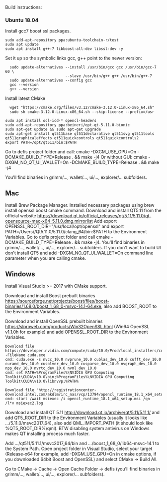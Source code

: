 Build instructions:

### Ubuntu 18.04
Install gcc7 boost ssl packages.
  ```
  sudo add-apt-repository ppa:ubuntu-toolchain-r/test
  sudo apt update
  sudo apt install g++-7 libboost-all-dev libssl-dev -y
  ```
Set it up so the symbolic links gcc, g++ point to the newer version:
```
  sudo update-alternatives --install /usr/bin/gcc gcc /usr/bin/gcc-7 60 \
                           --slave /usr/bin/g++ g++ /usr/bin/g++-7
  sudo update-alternatives --config gcc
  gcc --version
  g++ --version
```
Install latest CMake
```
  wget "https://cmake.org/files/v3.12/cmake-3.12.0-Linux-x86_64.sh"
  sudo sh cmake-3.12.0-Linux-x86_64.sh --skip-license --prefix=/usr
```

```
sudo apt install ocl-icd-* opencl-headers
sudo add-apt-repository ppa:beineri/opt-qt-5.11.0-bionic
sudo apt-get update && sudo apt-get upgrade
sudo apt-get install qt511base qt511declarative qt511svg qt511tools qt511graphicaleffects qt511quickcontrols qt511quickcontrols2
export PATH=/opt/qt511/bin:$PATH
```

Go to defis project folder and call:
cmake -DXGM_USE_GPU=On -DCMAKE_BUILD_TYPE=Release . && make -j4
Or without GUI: 
cmake -DXGM_NO_QT_UI_WALLET=On -DCMAKE_BUILD_TYPE=Release . && make -j4

You'll find binaries in grimm/..., wallet/..., ui/..., explorer/... subfolders.


## Mac
Install Brew Package Manager.
Installed necessary packages using brew install openssl boost cmake command.
Download and install QT5.11 from the official website https://download.qt.io/official_releases/qt/5.11/5.11.0/qt-opensource-mac-x64-5.11.0.dmg.mirrorlist
Add export OPENSSL_ROOT_DIR="/usr/local/opt/openssl" and export PATH=/Users/<username>/Qt5.11.0/5.11.0/clang_64/bin:$PATH to the Environment Variables.
Go to defis project folder and call cmake -DCMAKE_BUILD_TYPE=Release . && make -j4.
You'll find binaries in grimm/..., wallet/..., ui/..., explorer/... subfolders.
If you don't want to build UI don't install QT5 and add -DXGM_NO_QT_UI_WALLET=On command line parameter when you are calling cmake.
  

## Windows

Install Visual Studio >= 2017 with CMake support.

Download and install Boost prebuilt binaries https://sourceforge.net/projects/boost/files/boost-binaries/1.68.0/boost_1_68_0-msvc-14.1-64.exe, also add BOOST_ROOT to the Environment Variables.

Download and install OpenSSL prebuilt binaries https://slproweb.com/products/Win32OpenSSL.html (Win64 OpenSSL v1.1.0h for example) and add OPENSSL_ROOT_DIR to the Environment Variables.

```
Download file https://developer.nvidia.com/compute/cuda/10.0/Prod/local_installers/cuda_10.0.130_411.31_win10 -FileName cuda.exe    
cmd: cuda.exe -s nvcc_10.0 nvprune_10.0 cublas_dev_10.0 cufft_dev_10.0 curand_dev_10.0 cusolver_dev_10.0 cusparse_dev_10.0 nvgraph_dev_10.0 npp_dev_10.0 nvrtc_dev_10.0 nvml_dev_10.0
cmd: set PATH=%ProgramFiles%\NVIDIA GPU Computing Toolkit\CUDA\v10.0\bin;%ProgramFiles%\NVIDIA GPU Computing Toolkit\CUDA\v10.0\libnvvp;%PATH%

Download file "http://registrationcenter-download.intel.com/akdlm/irc_nas/vcp/13794/opencl_runtime_18.1_x64_setup.msi"
cmd: start /wait msiexec /i opencl_runtime_18.1_x64_setup.msi /qn  /l*v msiexec2.log
```

Download and install QT 5.11 http://download.qt.io/archive/qt/5.11/5.11.1/ and add QT5_ROOT_DIR to the Environment Variables (usually it looks like .../5.11.0/msvc2017_64), also add QML_IMPORT_PATH (it should look like %QT5_ROOT_DIR%\qml). BTW disabling system antivirus on Windows makes QT installing process much faster.

Add .../qt511/5.11.1/msvc2017_64/bin and .../boost_1_68_0/lib64-msvc-14.1 to the System Path.
Open project folder in Visual Studio, select your target (Release-x64 for example, add -DXGM_USE_GPU=On in cmake options, if you downloaded 64bit Boost and OpenSSL) and select CMake -> Build All.

Go to CMake -> Cache -> Open Cache Folder -> defis (you'll find binaries in grimm/..., wallet/..., ui/..., explorer/... subfolders).

